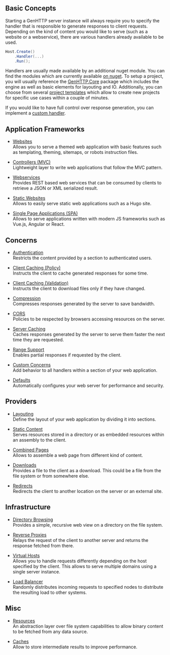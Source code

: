 ﻿## Basic Concepts

Starting a GenHTTP server instance will always require you to specify the handler
that is responsible to generate responses to client requests. Depending on the kind
of content you would like to serve (such as a website or a webservice), there are various
handlers already available to be used.

```csharp
Host.Create()
    .Handler(...)
    .Run();
```
Handlers are usually made available by an additional nuget module. You can find
the modules which are currently available [on nuget](https://www.nuget.org/profiles/Kaliumhexacyanoferrat).
To setup a project, you will usually reference the [GenHTTP.Core](https://www.nuget.org/packages/GenHTTP.Core/) 
package which includes the engine as well as basic elements for layouting and IO.
Additionally, you can choose from several [project templates](./templates)
which allow to create new projects for specific use cases within a couple of minutes.

If you would like to have full control over response generation, you can
implement a [custom handler](./handlers).

## Application Frameworks

- [Websites](./websites)<br />
  Allows you to serve a themed web application with basic features such as
  templating, theming, sitemaps, or robots instruction files.

- [Controllers (MVC)](./controllers)<br />
  Lightweight layer to write web applications that follow the MVC pattern.

- [Webservices](./webservices)<br />
  Provides REST based web services that can be consumed by clients to
  retrieve a JSON or XML serialized result.
  
- [Static Websites](./static-websites)<br />
  Allows to easily serve static web applications such as a Hugo site.

- [Single Page Applications (SPA)](./single-page-applications)<br />
  Allows to serve applications written with modern JS frameworks such as
  Vue.js, Angular or React.

## Concerns

- [Authentication](./authentication)<br />
  Restricts the content provided by a section to authenticated users.
  
- [Client Caching (Policy)](./client-caching-policy)<br />
  Instructs the client to cache generated responses for some time.
  
- [Client Caching (Validation)](./client-caching-validation)<br />
  Instructs the client to download files only if they have changed.

- [Compression](./compression)<br />
  Compresses responses generated by the server to save bandwidth.

- [CORS](./cors)<br />
  Policies to be respected by browsers accessing resources on the server.
  
- [Server Caching](./server-caching)<br />
  Caches responses generated by the server to serve them faster the next time they are requested.

- [Range Support](./ranges)<br/>
  Enables partial responses if requested by the client.

- [Custom Concerns](./concerns)<br />
  Add behavior to all handlers within a section of your web application.
  
- [Defaults](./defaults)<br />
  Automatically configures your web server for performance and security.

## Providers

- [Layouting](./layouting)<br />
  Define the layout of your web application by dividing it into
  sections. 

- [Static Content](./static-content)<br />
  Serves resources stored in a directory or as embedded resources within an
  assembly to the client.
  
- [Combined Pages](./combined-pages)<br />
  Allows to assemble a web page from different kind of content.

- [Downloads](./downloads)<br />
  Provides a file to the client as a download. This could be a file from
  the file system or from somewhere else.

- [Redirects](./redirects)<br />
  Redirects the client to another location on the server or an
  external site.

## Infrastructure

- [Directory Browsing](./listing)<br />
  Provides a simple, recursive web view on a directory on the file system.

- [Reverse Proxies](./reverse-proxies)<br />
  Relays the request of the client to another server and returns
  the response fetched from there.

- [Virtual Hosts](./virtual-hosts)<br />
  Allows you to handle requests differently depending on the host specified
  by the client. This allows to serve multiple domains using a single
  server instance.

- [Load Balancer](./load-balancing)<br />
  Randomly distributes incoming requests to specified nodes to distribute the 
  resulting load to other systems.

## Misc

- [Resources](./resources)<br />
  An abstraction layer over file system capabilities to allow binary content
  to be fetched from any data source.
  
- [Caches](./caches)<br />
  Allow to store intermediate results to improve performance.